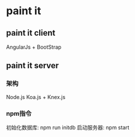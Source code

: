 # paint it

## paint it client
AngularJs + BootStrap


## paint it server
### 架构
Node.js Koa.js + Knex.js
### npm指令
初始化数据库: npm run initdb
启动服务器: npm start
